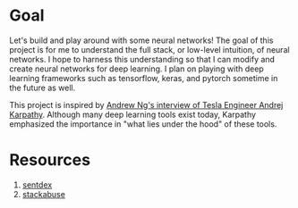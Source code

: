 # Goal
Let's build and play around with some neural networks! The goal of this project is for me to understand the full stack, or low-level intuition, of neural networks. I hope to harness this understanding so that I can modify and create neural networks for deep learning. I plan on playing with deep learning frameworks such as tensorflow, keras, and pytorch sometime in the future as well.

This project is inspired by [Andrew Ng's interview of Tesla Engineer Andrej Karpathy](https://www.youtube.com/watch?v=_au3yw46lcg). Although many deep learning tools exist today, Karpathy emphasized the importance in "what lies under the hood" of these tools.

# Resources
1. [sentdex](https://www.youtube.com/watch?v=Wo5dMEP_BbI)
2. [stackabuse](https://stackabuse.com/creating-a-neural-network-from-scratch-in-python/)
